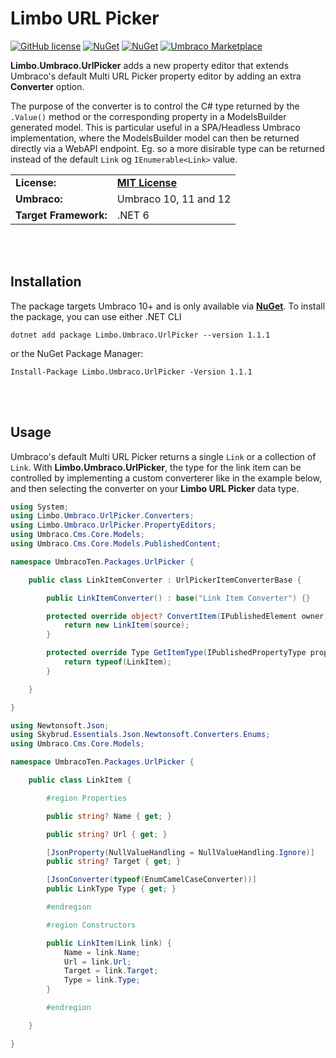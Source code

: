 # Limbo URL Picker

[![GitHub license](https://img.shields.io/badge/license-MIT-blue.svg)](https://github.com/abjerner/Limbo.Umbraco.UrlPicker/blob/v1/main/LICENSE.md)
[![NuGet](https://img.shields.io/nuget/vpre/Limbo.Umbraco.UrlPicker.svg)](https://www.nuget.org/packages/Limbo.Umbraco.UrlPicker)
[![NuGet](https://img.shields.io/nuget/dt/Limbo.Umbraco.UrlPicker.svg)](https://www.nuget.org/packages/Limbo.Umbraco.UrlPicker)
[![Umbraco Marketplace](https://img.shields.io/badge/umbraco-marketplace-%233544B1)](https://marketplace.umbraco.com/package/limbo.umbraco.urlpicker)

**Limbo.Umbraco.UrlPicker** adds a new property editor that extends Umbraco's default Multi URL Picker property editor by adding an extra **Converter** option.

The purpose of the converter is to control the C# type returned by the `.Value()` method or the corresponding property in a ModelsBuilder generated model. This is particular useful in a SPA/Headless Umbraco implementation, where the ModelsBuilder model can then be returned directly via a WebAPI endpoint. Eg. so a more disirable type can be returned instead of the default `Link` og `IEnumerable<Link>` value.

<table>
  <tr>
    <td><strong>License:</strong></td>
    <td><a href="./LICENSE.md"><strong>MIT License</strong></a></td>
  </tr>
  <tr>
    <td><strong>Umbraco:</strong></td>
    <td>Umbraco 10, 11 and 12</td>
  </tr>
  <tr>
    <td><strong>Target Framework:</strong></td>
    <td>.NET 6</td>
  </tr>
</table>







<br /><br />

## Installation

The package targets Umbraco 10+ and is only available via [**NuGet**][NuGetPackage]. To install the package, you can use either .NET CLI

```
dotnet add package Limbo.Umbraco.UrlPicker --version 1.1.1
```

or the NuGet Package Manager:

```
Install-Package Limbo.Umbraco.UrlPicker -Version 1.1.1
```



<br /><br />

## Usage

Umbraco's default Multi URL Picker returns a single `Link` or a collection of `Link`. With **Limbo.Umbraco.UrlPicker**, the type for the link item can be controlled by implementing a custom converterer like in the example below, and then selecting the converter on your **Limbo URL Picker** data type.

```csharp
using System;
using Limbo.Umbraco.UrlPicker.Converters;
using Limbo.Umbraco.UrlPicker.PropertyEditors;
using Umbraco.Cms.Core.Models;
using Umbraco.Cms.Core.Models.PublishedContent;

namespace UmbracoTen.Packages.UrlPicker {

    public class LinkItemConverter : UrlPickerItemConverterBase {

        public LinkItemConverter() : base("Link Item Converter") {}

        protected override object? ConvertItem(IPublishedElement owner, IPublishedPropertyType propertyType, Link source, UrlPickerConfiguration config) {
            return new LinkItem(source);
        }

        protected override Type GetItemType(IPublishedPropertyType propertyType, UrlPickerConfiguration config) {
            return typeof(LinkItem);
        }

    }

}
```

```csharp
using Newtonsoft.Json;
using Skybrud.Essentials.Json.Newtonsoft.Converters.Enums;
using Umbraco.Cms.Core.Models;

namespace UmbracoTen.Packages.UrlPicker {

    public class LinkItem {

        #region Properties

        public string? Name { get; }

        public string? Url { get; }

        [JsonProperty(NullValueHandling = NullValueHandling.Ignore)]
        public string? Target { get; }

        [JsonConverter(typeof(EnumCamelCaseConverter))]
        public LinkType Type { get; }

        #endregion

        #region Constructors

        public LinkItem(Link link) {
            Name = link.Name;
            Url = link.Url;
            Target = link.Target;
            Type = link.Type;
        }

        #endregion

    }

}
```







[NuGetPackage]: https://www.nuget.org/packages/Limbo.Umbraco.UrlPicker
[GitHubRelease]: https://github.com/abjerner/Limbo.Umbraco.UrlPicker
